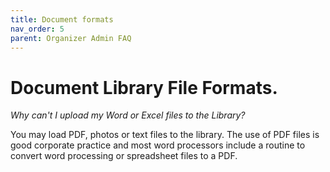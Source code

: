 ```yaml
---
title: Document formats
nav_order: 5
parent: Organizer Admin FAQ
---
```


# Document Library File Formats.

*Why can't I upload my Word or Excel files to the Library?*

You may load PDF, photos or text files to the library.  The use of PDF files is good corporate practice and most word processors include a routine to convert word processing or spreadsheet files to a PDF. 